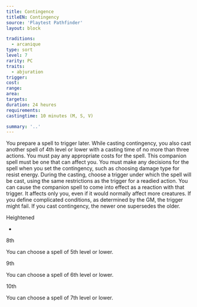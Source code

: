 ```yaml
---
title: Contingence
titleEN: Contingency
source: 'Playtest Pathfinder'
layout: block

traditions:
  - arcanique
type: sort
level: 7
rarity: PC
traits:
  - abjuration
trigger: 
cost: 
range: 
area: 
targets: 
duration: 24 heures
requirements: 
castingtime: 10 minutes (M, S, V)

summary: '..'
---
```

You prepare a spell to trigger later. While casting contingency, you also cast another spell of 4th level or lower with a casting time of no more than three actions. You must pay any appropriate costs for the spell. This companion spell must be one that can affect you. You must make any decisions for the spell when you set the contingency, such as choosing damage type for resist energy. During the casting, choose a trigger under which the spell will be cast, using the same restrictions as the trigger for a readied action. You can cause the companion spell to come into effect as a reaction with that trigger. It affects only you, even if it would normally affect more creatures. If you define complicated conditions, as determined by the GM, the trigger might fail. If you cast contingency, the newer one supersedes the older.

Heightened

-

8th

You can choose a spell of 5th level or lower.

9th

You can choose a spell of 6th level or lower.

10th

You can choose a spell of 7th level or lower.